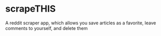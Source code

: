 # scrapeTHIS
A reddit scraper app, which allows you save articles as a favorite, leave comments to yourself, and delete them
